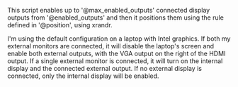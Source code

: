 This script enables up to '@max_enabled_outputs' connected display outputs from '@enabled_outputs' and then it positions them using the rule defined in '@position', using xrandr.

I'm using the default configuration on a laptop with Intel graphics. If both my external monitors are connected, it will disable the laptop's screen and enable both external outputs, with the VGA output on the right of the HDMI output. If a single external monitor is connected, it will turn on the internal display and the connected external output. If no external display is connected, only the internal display will be enabled.
